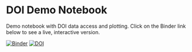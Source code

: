 # DOI Demo Notebook

Demo notebook with DOI data access and plotting.  Click on the Binder link
below to see a live, interactive version.

[![Binder](https://mybinder.org/badge_logo.svg)](https://mybinder.org/v2/gh/caltechlibrary/doi-demo-notebook/master?filepath=tccon-plotting-API.ipynb)
[![DOI](https://data.caltech.edu/badge/133730738.svg)](https://data.caltech.edu/badge/latestdoi/133730738)

